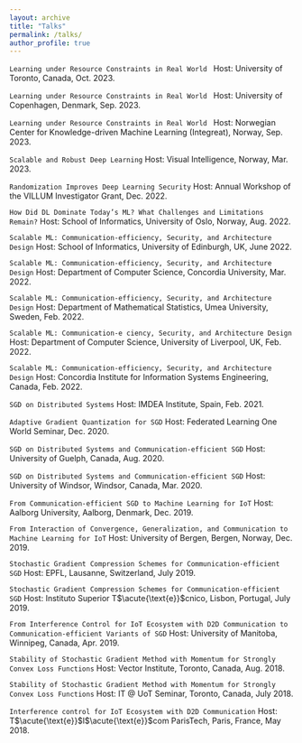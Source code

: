 ```yaml
---
layout: archive
title: "Talks"
permalink: /talks/
author_profile: true
---
```

`Learning under Resource Constraints in Real World `
Host: University of Toronto, Canada, Oct. 2023.


`Learning under Resource Constraints in Real World `
Host: University of Copenhagen, Denmark, Sep. 2023.

`Learning under Resource Constraints in Real World `
Host: Norwegian Center for Knowledge-driven Machine Learning (Integreat), Norway, Sep. 2023.

`Scalable and Robust Deep Learning`
Host: Visual Intelligence, Norway, Mar. 2023.

`Randomization Improves Deep Learning Security`
Host: Annual Workshop of the VILLUM Investigator Grant, Dec. 2022.

`How Did DL Dominate Today’s ML? What Challenges and Limitations Remain?`
Host: School of Informatics, University of Oslo, Norway, Aug. 2022.

`Scalable ML: Communication-efficiency, Security, and Architecture Design`
Host: School of Informatics, University of Edinburgh, UK, June 2022.

`Scalable ML: Communication-efficiency, Security, and Architecture Design`
Host: Department of Computer Science, Concordia University, Mar. 2022.

`Scalable ML: Communication-efficiency, Security, and Architecture Design`
Host: Department of Mathematical Statistics, Umea University, Sweden, Feb. 2022.

`Scalable ML: Communication-e ciency, Security, and Architecture Design`
Host: Department of Computer Science, University of Liverpool, UK, Feb. 2022.

`Scalable ML: Communication-efficiency, Security, and Architecture Design`
Host: Concordia Institute for Information Systems Engineering, Canada, Feb. 2022.

`SGD on Distributed Systems` Host: IMDEA Institute, Spain, Feb. 2021.

`Adaptive Gradient Quantization for SGD` Host: Federated Learning One World Seminar, Dec. 2020.

`SGD on Distributed Systems and Communication-efficient SGD`
Host: University of Guelph, Canada, Aug. 2020.

`SGD on Distributed Systems and Communication-efficient SGD`
Host: University of Windsor, Windsor, Canada, Mar. 2020.

`From Communication-efficient SGD to Machine Learning for IoT`
Host: Aalborg University, Aalborg, Denmark, Dec. 2019.

`From Interaction of Convergence, Generalization, and Communication to
Machine Learning for IoT`
Host: University of Bergen, Bergen, Norway, Dec. 2019.

`Stochastic Gradient Compression Schemes for Communication-efficient SGD`
Host: EPFL, Lausanne, Switzerland, July 2019.

`Stochastic Gradient Compression Schemes for Communication-efficient SGD`
Host: Instituto Superior T$\acute{\text{e}}$cnico, Lisbon, Portugal, July 2019.

`From Interference Control for IoT Ecosystem with D2D Communication to Communication-efficient Variants of SGD`
Host: University of Manitoba, Winnipeg, Canada, Apr. 2019.

`Stability of Stochastic Gradient Method with Momentum for Strongly Convex Loss Functions`
Host: Vector Institute, Toronto, Canada, Aug. 2018.

`Stability of Stochastic Gradient Method with Momentum for Strongly Convex Loss Functions`
Host: IT @ UoT Seminar, Toronto, Canada, July 2018.

`Interference control for IoT Ecosystem with D2D Communication`
Host: T$\acute{\text{e}}$l$\acute{\text{e}}$com ParisTech, Paris, France, May 2018.  



